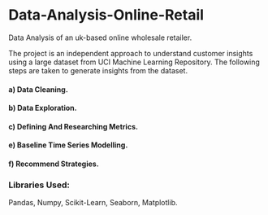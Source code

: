 # Data-Analysis-Online-Retail
Data Analysis of an uk-based online wholesale retailer.

The project is an independent approach to understand customer insights using a large dataset from UCI Machine Learning Repository. The following steps are taken to generate insights from the dataset.

#### a) Data Cleaning.

#### b) Data Exploration.

#### c) Defining And Researching Metrics.

#### e) Baseline Time Series Modelling.

#### f) Recommend Strategies.




### Libraries Used:

Pandas, 
Numpy,
Scikit-Learn,
Seaborn,
Matplotlib.
